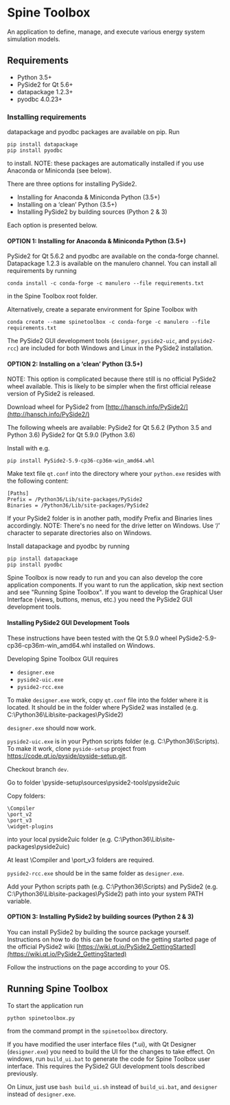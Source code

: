 # Spine Toolbox

An application to define, manage, and execute various energy system
simulation models.

## Requirements

- Python 3.5+
- PySide2 for Qt 5.6+
- datapackage 1.2.3+
- pyodbc 4.0.23+

### Installing requirements

datapackage and pyodbc packages are available on pip. Run

    pip install datapackage
    pip install pyodbc

to install. NOTE: these packages are automatically installed
if you use Anaconda or Miniconda (see below).

There are three options for installing PySide2.

- Installing for Anaconda & Miniconda Python (3.5+)
- Installing on a ‘clean’ Python (3.5+)
- Installing PySide2 by building sources (Python 2 & 3)

Each option is presented below.

#### OPTION 1: Installing for Anaconda & Miniconda Python (3.5+)

PySide2 for Qt 5.6.2 and pyodbc are available on the conda-forge
channel. Datapackage 1.2.3 is available on the manulero channel.
You can install all requirements by running

    conda install -c conda-forge -c manulero --file requirements.txt

in the Spine Toolbox root folder.

Alternatively, create a separate environment for Spine Toolbox with

	conda create --name spinetoolbox -c conda-forge -c manulero --file requirements.txt

The PySide2 GUI development tools (`designer`, `pyside2-uic`, and `pyside2-rcc`)
are included for both Windows and Linux in the PySide2 installation.

#### OPTION 2: Installing on a ‘clean’ Python (3.5+)

NOTE: This option is complicated because there still is no official PySide2 wheel 
available. This is likely to be simpler when the first official release 
version of PySide2 is released.

Download wheel for PySide2 from [http://hansch.info/PySide2/](http://hansch.info/PySide2/)

The following wheels are available:
PySide2 for Qt 5.6.2 (Python 3.5 and Python 3.6)
PySide2 for Qt 5.9.0 (Python 3.6)

Install with e.g.

    pip install PySide2-5.9-cp36-cp36m-win_amd64.whl

Make text file `qt.conf` into the directory where your `python.exe`
resides with the following content:

    [Paths]
    Prefix = /Python36/Lib/site-packages/PySide2
    Binaries = /Python36/Lib/site-packages/PySide2

If your PySide2 folder is in another path, modify Prefix and Binaries lines accordingly.
NOTE: There's no need for the drive letter on Windows. Use ‘/’ character to separate
directories also on Windows.

Install datapackage and pyodbc by running

    pip install datapackage
    pip install pyodbc

Spine Toolbox is now ready to run and you can also develop the
core application components. If you want to run the application,
skip next section and see "Running Spine Toolbox". If you want to develop
the Graphical User Interface (views, buttons, menus, etc.) you need
the PySide2 GUI development tools.

#### Installing PySide2 GUI Development Tools

These instructions have been tested with the Qt 5.9.0 wheel
PySide2-5.9-cp36-cp36m-win_amd64.whl installed on Windows.

Developing Spine Toolbox GUI requires

- `designer.exe`
- `pyside2-uic.exe`
- `pyside2-rcc.exe`

To make `designer.exe` work, copy `qt.conf` file into the folder where
it is located. It should be in the folder where PySide2 was installed
(e.g. C:\Python36\Lib\site-packages\PySide2)

`designer.exe` should now work.

`pyside2-uic.exe` is in your Python scripts folder
(e.g. C:\Python36\Scripts). To make it work, clone `pyside-setup`
project from https://code.qt.io/pyside/pyside-setup.git.

Checkout branch `dev`.

Go to folder \pyside-setup\sources\pyside2-tools\pyside2uic

Copy folders:

    \Compiler
    \port_v2
    \port_v3
    \widget-plugins

into your local pyside2uic folder
(e.g. C:\Python36\Lib\site-packages\pyside2uic)

At least \Compiler and \port_v3 folders are required.

`pyside2-rcc.exe` should be in the same folder as `designer.exe`.

Add your Python scripts path (e.g. C:\Python36\Scripts) and PySide2
(e.g. C:\Python36\Lib\site-packages\PySide2) path into your system PATH
variable.

#### OPTION 3: Installing PySide2 by building sources (Python 2 & 3)

You can install PySide2 by building the source package yourself. Instructions
on how to do this can be found on the getting started page of the official
PySide2 wiki
[https://wiki.qt.io/PySide2_GettingStarted](https://wiki.qt.io/PySide2_GettingStarted)

Follow the instructions on the page according to your OS.

## Running Spine Toolbox

To start the application run

    python spinetoolbox.py

from the command prompt in the `spinetoolbox` directory.

If you have modified the user interface files (*.ui), with Qt Designer
(`designer.exe`) you need to build the UI for the changes to take effect.
On windows, run `build_ui.bat` to generate the code for Spine Toolbox
user interface. This requires the PySide2 GUI development tools described
previously.

On Linux, just use `bash build_ui.sh` instead of `build_ui.bat`, and `designer`
instead of `designer.exe`.

